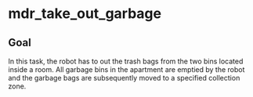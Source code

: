 # mdr_take_out_garbage

## Goal

In this task, the robot has to out the trash bags from the two bins located inside a room. All garbage bins in the apartment are emptied by the robot and the garbage bags are subsequently moved to a specified collection zone.
